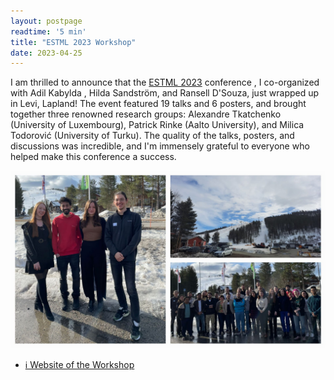 ```yaml
---
layout: postpage
readtime: '5 min'
title: "ESTML 2023 Workshop"
date: 2023-04-25
---
```


<span class="dropcap">I</span> am thrilled to announce that the [ESTML 2023](https://estml.github.io/) conference , 
I co-organized with Adil Kabylda , Hilda Sandström, and Ransell D'Souza, just wrapped up in Levi, Lapland! 
The event featured 19 talks and 6 posters, and brought together three renowned research groups: 
Alexandre Tkatchenko (University of Luxembourg), Patrick Rinke (Aalto University), and Milica Todorović (University of Turku).
The quality of the talks, posters, and discussions was incredible, 
and I'm immensely grateful to everyone who helped make this conference a success.

<img width=550 src='https://raw.githubusercontent.com/carolin-m/carolin-m.github.io/main/img/posts/estml2023.jpeg'>

- [ℹ️ Website of the Workshop](https://estml.github.io/)
